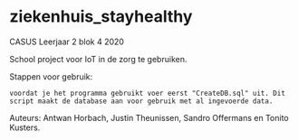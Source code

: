 # ziekenhuis_stayhealthy
CASUS Leerjaar 2 blok 4 2020

School project voor IoT in de zorg te gebruiken.

Stappen voor gebruik:

    voordat je het programma gebruikt voer eerst "CreateDB.sql" uit. Dit script maakt de database aan voor gebruik met al ingevoerde data.
    

Auteurs: Antwan Horbach, Justin Theunissen, Sandro Offermans en Tonito Kusters.
